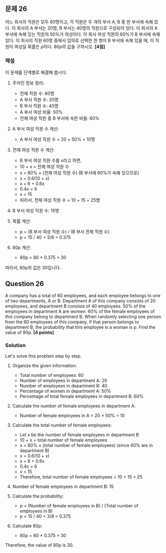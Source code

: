 

## 문제 26

어느 회사의 직원은 모두 60명이고, 각 직원은 두 개의 부서 A, B 중 한 부서에 속해 있다. 이 회사의 A 부서는 20명, B 부서는 40명의 직원으로 구성되어 있다. 이 회사의 A 부서에 속해 있는 직원의 50%가 여성이다. 이 회사 여성 직원의 60%가 B 부서에 속해 있다. 이 회사의 직원 60명 중에서 임의로 선택한 한 명이 B 부서에 속해 있을 때, 이 직원이 여성일 확률은 $p$이다. $80p$의 값을 구하시오. **[4점]**

### 해설

이 문제를 단계별로 해결해 봅시다.

1. 주어진 정보 정리:
   - 전체 직원 수: 60명
   - A 부서 직원 수: 20명
   - B 부서 직원 수: 40명
   - A 부서 여성 비율: 50%
   - 전체 여성 직원 중 B 부서에 속한 비율: 60%

2. A 부서 여성 직원 수 계산:
   - A 부서 여성 직원 수 = 20 × 50% = 10명

3. 전체 여성 직원 수 계산:
   - B 부서 여성 직원 수를 x라고 하면,
   - 10 + x = 전체 여성 직원 수
   - x = 60% × (전체 여성 직원 수) (B 부서에 60%가 속해 있으므로)
   - x = 0.6(10 + x)
   - x = 6 + 0.6x
   - 0.4x = 6
   - x = 15
   - 따라서, 전체 여성 직원 수 = 10 + 15 = 25명

4. B 부서 여성 직원 수: 15명

5. 확률 계산:
   - p = (B 부서 여성 직원 수) / (B 부서 전체 직원 수)
   - p = 15 / 40 = 3/8 = 0.375

6. 80p 계산:
   - 80p = 80 × 0.375 = 30

따라서, 80p의 값은 30입니다.

## Question 26

A company has a total of 60 employees, and each employee belongs to one of two departments, A or B. Department A of this company consists of 20 employees, and department B consists of 40 employees. 50% of the employees in department A are women. 60% of the female employees of this company belong to department B. When randomly selecting one person from the 60 employees of this company, if that person belongs to department B, the probability that this employee is a woman is p. Find the value of 80p. **[4 points]**

### Solution

Let's solve this problem step by step.

1. Organize the given information:
   - Total number of employees: 60
   - Number of employees in department A: 20
   - Number of employees in department B: 40
   - Percentage of women in department A: 50%
   - Percentage of total female employees in department B: 60%

2. Calculate the number of female employees in department A:
   - Number of female employees in A = 20 × 50% = 10

3. Calculate the total number of female employees:
   - Let x be the number of female employees in department B
   - 10 + x = total number of female employees
   - x = 60% × (total number of female employees) (since 60% are in department B)
   - x = 0.6(10 + x)
   - x = 6 + 0.6x
   - 0.4x = 6
   - x = 15
   - Therefore, total number of female employees = 10 + 15 = 25

4. Number of female employees in department B: 15

5. Calculate the probability:
   - p = (Number of female employees in B) / (Total number of employees in B)
   - p = 15 / 40 = 3/8 = 0.375

6. Calculate 80p:
   - 80p = 80 × 0.375 = 30

Therefore, the value of 80p is 30.